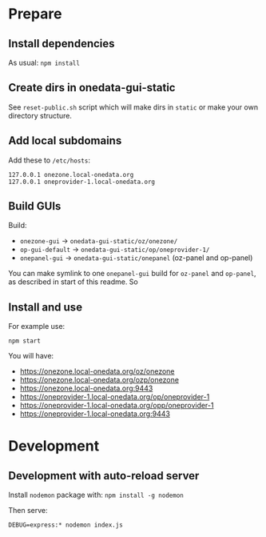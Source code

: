 # Prepare

## Install dependencies

As usual: `npm install`

## Create dirs in onedata-gui-static

See `reset-public.sh` script which will make dirs in `static` or make your own directory structure.


## Add local subdomains

Add these to `/etc/hosts`:

```
127.0.0.1 onezone.local-onedata.org
127.0.0.1 oneprovider-1.local-onedata.org
```

## Build GUIs

Build:

- `onezone-gui` -> `onedata-gui-static/oz/onezone/`
- `op-gui-default` -> `onedata-gui-static/op/oneprovider-1/`
- `onepanel-gui` -> `onedata-gui-static/onepanel` (oz-panel and op-panel)

You can make symlink to one `onepanel-gui` build for `oz-panel` and `op-panel`,
as described in start of this readme. So 

## Install and use

For example use:

```
npm start
```

You will have:

- https://onezone.local-onedata.org/oz/onezone
- https://onezone.local-onedata.org/ozp/onezone
- https://onezone.local-onedata.org:9443
- https://oneprovider-1.local-onedata.org/op/oneprovider-1
- https://oneprovider-1.local-onedata.org/opp/oneprovider-1
- https://oneprovider-1.local-onedata.org:9443

# Development

## Development with auto-reload server

Install `nodemon` package with: `npm install -g nodemon`

Then serve:

```
DEBUG=express:* nodemon index.js
```
